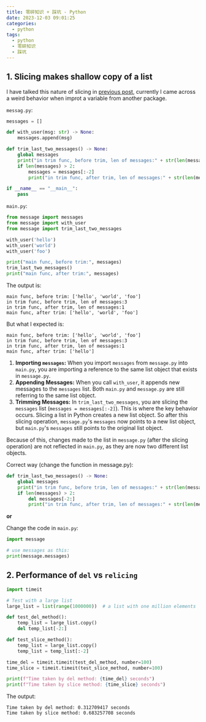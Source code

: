 ```yaml
---
title: 零碎知识 + 踩坑 - Python
date: 2023-12-03 09:01:25
categories:
  - python
tags:
  - python
  - 零碎知识
  - 踩坑
---
```


## 1. Slicing makes shallow copy of a list

I have talked this nature of slicing in [previous post](https://davidzhu.xyz/post/python/basics/001-collections/), currently I came across a weird behavior when improt a variable from another package. 

`messag.py`:

```python
messages = []

def with_user(msg: str) -> None:
    messages.append(msg)

def trim_last_two_messages() -> None:
    global messages
    print("in trim func, before trim, len of messages:" + str(len(messages)))
    if len(messages) > 2:
        messages = messages[:-2]
        print("in trim func, after trim, len of messages:" + str(len(messages)))

if __name__ == "__main__":
    pass
```

`main.py`:

```python
from message import messages
from message import with_user
from message import trim_last_two_messages

with_user('hello')
with_user('world')
with_user('foo')

print("main func, before trim:", messages)
trim_last_two_messages()
print("main func, after trim:", messages)
```

The output is:

```
main func, before trim: ['hello', 'world', 'foo']
in trim func, before trim, len of messages:3
in trim func, after trim, len of messages:1
main func, after trim: ['hello', 'world', 'foo']
```

But what I expected is:

```
main func, before trim: ['hello', 'world', 'foo']
in trim func, before trim, len of messages:3
in trim func, after trim, len of messages:1
main func, after trim: ['hello']
```

1. **Importing `messages`:** When you import `messages` from `message.py` into `main.py`, you are importing a reference to the same list object that exists in `message.py`.
2. **Appending Messages:** When you call `with_user`, it appends new messages to the `messages` list. Both `main.py` and `message.py` are still referring to the same list object.
3. **Trimming Messages:** In `trim_last_two_messages`, you are slicing the `messages` list (`messages = messages[:-2]`). This is where the key behavior occurs. Slicing a list in Python creates a new list object. So after this slicing operation, `message.py`'s `messages` now points to a new list object, but `main.py`'s `messages` still points to the original list object.

Because of this, changes made to the list in `message.py` (after the slicing operation) are not reflected in `main.py`, as they are now two different list objects.

Correct way (change the function in message.py):

```python
def trim_last_two_messages() -> None:
    global messages
    print("in trim func, before trim, len of messages:" + str(len(messages)))
    if len(messages) > 2:
        del messages[-2:]
        print("in trim func, after trim, len of messages:" + str(len(messages)))
```

**or** 

Change the code in `main.py`:

```py
import message

# use messages as this:
print(message.messages)
```

## 2. Performance of `del` vs `relicing`

```python
import timeit

# Test with a large list
large_list = list(range(1000000))  # a list with one million elements

def test_del_method():
    temp_list = large_list.copy()
    del temp_list[-2:]

def test_slice_method():
    temp_list = large_list.copy()
    temp_list = temp_list[:-2]

time_del = timeit.timeit(test_del_method, number=100)
time_slice = timeit.timeit(test_slice_method, number=100)

print(f"Time taken by del method: {time_del} seconds")
print(f"Time taken by slice method: {time_slice} seconds")
```

The output:

```
Time taken by del method: 0.312709417 seconds
Time taken by slice method: 0.683257708 seconds
```

